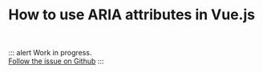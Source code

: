 # How to use ARIA attributes in Vue.js

<br>

::: alert Work in progress.  
[Follow the issue on Github](https://github.com/vue-a11y/vue-a11y.com/issues/13)
:::